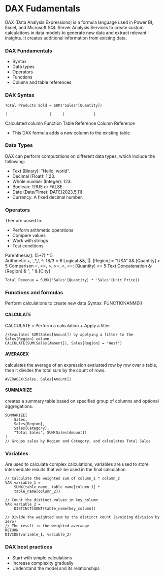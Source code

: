# DAX Fudamentals
DAX (Data Analysis Expressions) is a formula language used in Power BI, Excel, and Microsoft SQL Server Analysis Services to create custom calculations in data models to generate new data and extract relevant insights.
It creates additional information from existing data.

### DAX Fundamentals
- Syntax
- Data types
- Operators
- Functions
- Column and table references

### DAX Syntax
```
Total Products Sold = SUM('Sales'[Quantity])
```
    |                   |     |             |
Calculated column  Function Table Reference Column Reference
* This DAX formula adds a new column to the existing table

### Data Types
DAX can perform computations on different data types, which include the following:
- Text (Binary): "Hello, world".
- Decimal (Float): 1.23.
- Whole number (Integer): 123.
- Boolean: TRUE or FALSE.
- Date (Date/Time): DATE(2023,5,11).
- Currency: A fixed decimal number.


### Operators
Ther are uused to:
- Perform arithmetic operations
- Compare values
- Work with strings
- Test conditions

Parenthesis(): (5+7) * 5      
Arithmetic +,-,*,/, ^: 18/3 = 6
Logical &&, ||: [Region] = "USA" && [Quantity] > 5
Comparison =, <>, >, >=, <, <=: [Quantity] <= 5
Text Concatenation &: [Region] & ", " & [City]

```
Total Revenue = SUMX('Sales'[Quantity] * 'Sales'[Unit Price])
```

### Functions and formulas
Perform calculations to create new data
Syntax: FUNCTIONANME()

#### CALCULATE
CALCULATE = Perform a calculation + Apply a filter

```
//Evaulates SUM(Sales[Amount]) by applying a filter to the Sales[Region] column
CALCULATE(SUM(Sales[Amount]), Sales[Region] = "West")
```

#### AVERAGEX
calculates the average of an expression evaluated row by row over a table, then it divides the total sum by the count of rows.

```
AVERAGEX(Sales, Sales[Amount])
```

#### SUMMARIZE
creates a summary table based on specified group of columns and optional aggregations.

```
SUMMARIZE(
    Sales, 
    Sales[Region], 
    Sales[Category], 
    "Total Sales", SUM(Sales[Amount])
)
// Groups sales by Region and Category, and calculates Total Sales
```

### Variables
Are used to calculate complex calculations, variables are used to store intermediate results that will be used in the final calculation.

```
// Calculate the weighted sum of column_1 * column_2
VAR variable_1 =
    SUMX(table_name, table_name[column_1] * 
    table_name[column_2])

// Count the distinct values in key_column
VAR variable_2 =
    DISTINCTCOUNT(table_name[key_column])

// Divide the weighted sum by the distinct count (avoiding division by zero)
// The result is the weighted averaage
RETURN
DIVIDE(variable_1, variable_2)
```

### DAX best practices
- Start with simple calculations
- Increase complexity gradually
- Understand the model and its relationships
